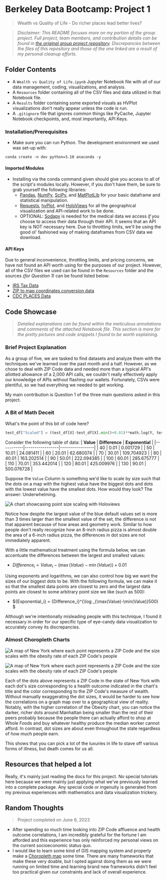 # Berkeley Data Bootcamp: Project 1
> Wealth vs Quality of Life - Do richer places lead better lives?

> *Disclaimer: This README focuses more on my portion of the group project. Full project, team members, and contribution details can be found in [the original group project repository](https://github.com/AlexPei-YuTsai/BerkeleyDataBootcampProjectONE). Discrepancies between the files of this repository and those of the one linked are a result of my personal cleanup efforts.*

## Folder Contents
- A `Wealth vs Quality of Life.ipynb` Jupyter Notebook file with all of our data management, coding, visualizations, and analysis.
- A `Resources` folder containing all of the CSV files and data utilized in that Notebook file.
- A `Results` folder containing some exported visuals as HVPlot visualizations don't really appear unless the code is run.
- A `.gitignore` file that ignores common things like PyCache, Jupyter Notebook checkpoints, and, most importantly, API Keys.

### Installation/Prerequisites
- Make sure you can run Python. The development environment we used was set-up with:
```
conda create -n dev python=3.10 anaconda -y
```
#### Imported Modules
- Installing via the conda command given should give you access to all of the script's modules locally. However, if you don't have them, be sure to grab yourself the following libraries:
  - [Pandas](https://pandas.pydata.org/docs/getting_started/install.html), [NumPy](https://numpy.org/install/), [SciPy](https://scipy.org/install/), and [MatPlotLib](https://matplotlib.org/stable/users/installing/index.html) for your basic dataframe and statistical manipulation.
  - [Requests](https://requests.readthedocs.io/en/latest/), [hvPlot](https://hvplot.holoviz.org/getting_started/installation.html), and [HoloViews](https://holoviews.org/install.html) for all the geographical visualization and API-related work to be done.
  - OPTIONAL: [Sodapy](https://pypi.org/project/sodapy/) is needed for the medical data we access *if* you choose to access their data through their API. It seems that an API key is NOT necessary here. Due to throttling limits, we'll be using the good ol' fashioned way of making dataframes from CSV data we download.
#### API Keys
Due to general inconvenience, throttling limits, and pricing concerns, we have not found an API worth using for the purposes of our project. However, all of the CSV files we used can be found in the `Resources` folder and the sources *(for Question 1)* can be found listed below:
- [IRS Tax Data](https://www.irs.gov/statistics/soi-tax-stats-individual-income-tax-statistics-2020-zip-code-data-soi)
- [ZIP to map coordinates conversion data](https://simplemaps.com/data/us-zips)
- [CDC PLACES Data](https://chronicdata.cdc.gov/500-Cities-Places/PLACES-ZCTA-Data-GIS-Friendly-Format-2022-release/kee5-23sr)

## Code Showcase
> *Detailed explanations can be found within the meticulous annotations and comments of the attached Notebook file. This section is more for the pretty pictures and code snippets I found to be worth explaining.*
### Brief Project Explanation
As a group of five, we are tasked to find datasets and analyze them with the techniques we've learned over the past month and a half. However, as we chose to deal with ZIP Code data and needed more than a typical API's allotted allowance of a 2,000 API calls, we couldn't really effectively apply our knowledge of APIs without flashing our wallets. Fortunately, CSVs were plentiful, so we had everything we needed to get working.

My main contribution is Question 1 of the three main questions asked in this project.

### A Bit of Math Deceit
What's the point of this bit of code here?
```python
test_df["Scaled"] = (test_df[X]-test_df[X].min()+0.01)**math.log(Y, test_df[X].max()-test_df[X].min())
```
Consider the following table of data:
| **Value** | **Difference** | **Exponential** |
|-----------|-----------------|-----------------|
| 40        | 0.01            | 0.001729        |
| 50        | 10.01           | 24.081411       |
| 60        | 20.01           | 62.680074       |
| 70        | 30.01           | 109.704923      |
| 80        | 40.01           | 163.202514      |
| 90        | 50.01           | 222.094385      |
| 100       | 60.01           | 285.675777      |
| 110       | 70.01           | 353.442014      |
| 120       | 80.01           | 425.009976      |
| 130       | 90.01           | 500.076728      |

Suppose the `Value` Column is something we'd like to scale by size such that the dots on a map with the highest value have the biggest dots and dots with the lowest value have the smallest dots. How would they look? The answer: Underwhelming.

![A chart showcasing point size scaling with Holoviews](https://cdn.discordapp.com/attachments/939673945240637450/1127317008476819527/bokeh_plot.png)

Notice how despite the largest value of the blue default values set is more than 3 times larger than the smallest value of the set, the difference is not that apparent because of how areas and geometry work. Similar to how people don't really recognize how an 8-inch radius pizza is almost double the area of a 6-inch radius pizza, the differences in dot sizes are not immediately apparent.

With a little mathematical treatment using the formula below, we can accentuate the differences between the largest and smallest values:
- ${Difference_i} = {Value_i}-({\max(Value)}-{\min(Value)})+0.01$

Using exponents and logarithms, we can also control how big we want the sizes of our biggest dots to be. With the following formula, we can make it so that the smallest data points are closest to zero and the largest data points are closest to some arbitrary point size we like (such as 500):
- ${Exponential_i} = {Difference_i}^{\log _{\max(Value)-\min(Value)}500} $

Although we're intentionally misleading people with this technique, I found it necessary in order for our specific type of eye-candy data visualization to accurately convey its discrepancies.

### Almost Choropleth Charts
![A map of New York where each point represents a ZIP Code and the size scales with the obesity rate of each ZIP Code's people](https://cdn.discordapp.com/attachments/939673945240637450/1127333756634673292/image.png)

![A map of New York where each point represents a ZIP Code and the size scales with the obesity rate of each ZIP Code's people](https://cdn.discordapp.com/attachments/939673945240637450/1127333811731050526/image.png)

Each of the dots above represents a ZIP Code in the state of New York with each dot's size corresponding to a health outcome indicated in the chart's title and the color corresponding to the ZIP Code's measure of wealth. Without manually exaggerating the dot sizes, it would be harder to see how the correlations on a graph map over to a geographical view of reality. Notably, with the higher correlation of the Obesity chart, you can notice the darker, richer dots around Manhattan being smaller than the rest of their peers probably because the people there can actually afford to shop at Whole Foods and buy whatever healthy produce the median worker cannot afford. In contrast, dot sizes are about even throughout the state regardless of how much people earn.

This shows that you can pick a lot of the luxuries in life to stave off various forms of illness, but death comes for us all.

## Resources that helped a lot
Really, it's mainly just reading the docs for this project. No special tutorials here because we were mainly just applying what we've previously learned into a complete package. Any special code or ingenuity is generated from my previous experiences with mathematics and data visualization trickery.

## Random Thoughts
> Project completed on June 6, 2023
- After spending so much time looking into ZIP Code affluence and health outcome correlations, I am incredibly grateful for the fortune I am afforded and this experience has only reinforced my personal views on the current socioeconomic status quo.
- I would like to learn some kind of GIS mapping system and properly make a [Choropleth map](https://en.wikipedia.org/wiki/Choropleth_map) some time. There are many frameworks that make these very doable, but I opted against doing them as we were running on limited time and learning brand new frameworks didn't feel too practical given our constraints and lack of overall experience.
